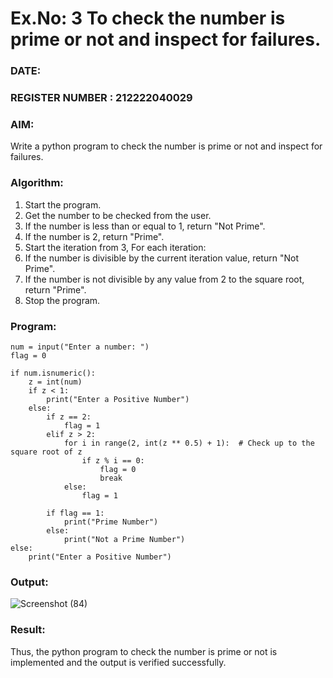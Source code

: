# Ex.No: 3 To check the number is prime or not and inspect for failures.
 
### DATE:                                                                            
### REGISTER NUMBER : 212222040029
### AIM: 
Write a python program to check the number is prime or not and inspect for failures.
 
### Algorithm:
1. Start the program.
2. Get the number to be checked from the user.
3. If the number is less than or equal to 1, return "Not Prime".
4. If the number is 2, return "Prime".
5. Start the iteration from 3, For each iteration:
6. If the number is divisible by the current iteration value, return "Not Prime".
7. If the number is not divisible by any value from 2 to the square root, return "Prime".
8. Stop the program.

### Program:
```
num = input("Enter a number: ")
flag = 0

if num.isnumeric():
    z = int(num)
    if z < 1:
        print("Enter a Positive Number")
    else:
        if z == 2:
            flag = 1
        elif z > 2:
            for i in range(2, int(z ** 0.5) + 1):  # Check up to the square root of z
                if z % i == 0:
                    flag = 0
                    break
            else:
                flag = 1
        
        if flag == 1:
            print("Prime Number")
        else:
            print("Not a Prime Number")
else:
    print("Enter a Positive Number")
```

### Output:


![Screenshot (84)](https://github.com/user-attachments/assets/cd1ca00d-4c70-4ca1-80a9-387dea750025)



### Result:
Thus, the python program to check the number is prime or not is implemented and the output is verified successfully.
